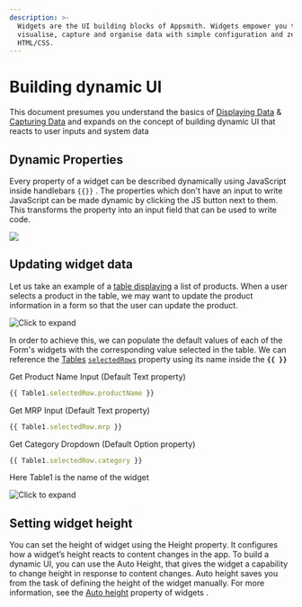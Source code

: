 ```yaml
---
description: >-
  Widgets are the UI building blocks of Appsmith. Widgets empower you to
  visualise, capture and organise data with simple configuration and zero
  HTML/CSS.
---
```


# Building dynamic UI

This document presumes you understand the basics of [Displaying Data](/core-concepts/data-access-and-binding/displaying-data-read) & [Capturing Data](/core-concepts/data-access-and-binding/capturing-data-write) and expands on the concept of building dynamic UI that reacts to user inputs and system data

<VideoEmbed host="youtube" videoId="vlx8TEuep5I" title="Dynamically Update Widget Properties" caption="Dynamically Update Widget Properties"/>

## Dynamic Properties

Every property of a widget can be described dynamically using JavaScript inside handlebars `{{}}` . The properties which don't have an input to write JavaScript can be made dynamic by clicking the JS button next to them. This transforms the property into an input field that can be used to write code.

![](</img/convert_js.gif>)

## Updating widget data

Let us take an example of a [table displaying](/reference/widgets/table#table-data) a list of products. When a user selects a product in the table, we may want to update the product information in a form so that the user can update the product.

![Click to expand](</img/table_form.gif>)

In order to achieve this, we can populate the default values of each of the Form's widgets with the corresponding value selected in the table. We can reference the [Tables](/reference/widgets/table#binding-properties) [`selectedRows`](/reference/widgets/table#selectedrows) property using its name inside the **`{{ }}`**

Get Product Name Input (Default Text property)

```javascript
{{ Table1.selectedRow.productName }}
```

Get MRP Input (Default Text property)

```javascript
{{ Table1.selectedRow.mrp }}
```

Get Category Dropdown (Default Option property)

```javascript
{{ Table1.selectedRow.category }}
```

Here Table1 is the name of the widget

![Click to expand](</img/form_-_table.gif>)

## Setting widget height
You can set the height of widget using the Height property. It configures how a widget’s height reacts to content changes in the app. To build a dynamic UI, you can use the Auto Height, that gives the widget a capability to change height in response to content changes. Auto height saves you from the task of defining the height of the widget manually. For more information, see the [Auto height](/reference/widgets/#auto-height) property of widgets . 
